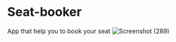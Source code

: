 # Seat-booker
App that help you to book your seat
![Screenshot (289)](https://user-images.githubusercontent.com/68926038/181390796-e322c4d9-fc36-486d-adbc-2a87aa17da67.png)
